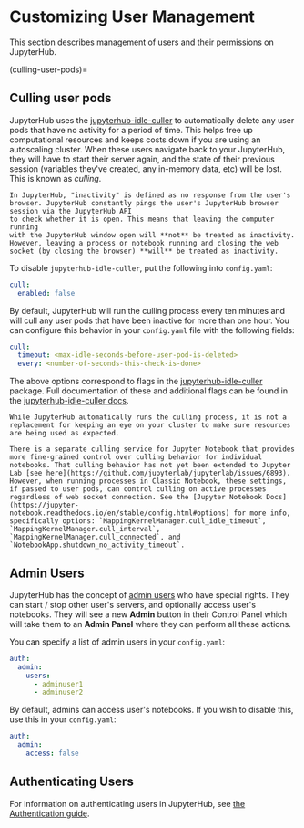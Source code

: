# Customizing User Management

This section describes management of users and their
permissions on JupyterHub.

(culling-user-pods)=

## Culling user pods

JupyterHub uses the [jupyterhub-idle-culler](github.com/jupyterhub/jupyterhub-idle-culler) to automatically delete any user pods that have no activity
for a period of time. This helps free up computational resources and keeps
costs down if you are using an autoscaling cluster.
When these users navigate back to your JupyterHub, they will
have to start their server again, and the state of their previous session
(variables they've created, any in-memory data, etc)
will be lost. This is known as _culling_.

```{note}
In JupyterHub, "inactivity" is defined as no response from the user's
browser. JupyterHub constantly pings the user's JupyterHub browser session via the JupyterHub API
to check whether it is open. This means that leaving the computer running
with the JupyterHub window open will **not** be treated as inactivity. However, leaving a process or notebook running and closing the web socket (by closing the browser) **will** be treated as inactivity.
```

To disable `jupyterhub-idle-culler`, put the following into `config.yaml`:

```yaml
cull:
  enabled: false
```

By default, JupyterHub will run the culling process every ten minutes
and will cull any user pods that have been inactive for more than one hour.
You can configure this behavior in your `config.yaml` file with the following
fields:

```yaml
cull:
  timeout: <max-idle-seconds-before-user-pod-is-deleted>
  every: <number-of-seconds-this-check-is-done>
```

The above options correspond to flags in the [jupyterhub-idle-culler](github.com/jupyterhub/jupyterhub-idle-culler) package. Full documentation of these and additional flags can be found in the [jupyterhub-idle-culler docs](github.com/jupyterhub/jupyterhub-idle-culler#as-a-standalone-script).

```{note}
While JupyterHub automatically runs the culling process, it is not a
replacement for keeping an eye on your cluster to make sure resources
are being used as expected.
```

```{note}
There is a separate culling service for Jupyter Notebook that provides more fine-grained control over culling behavior for individual notebooks. That culling behavior has not yet been extended to Jupyter Lab [see here](https://github.com/jupyterlab/jupyterlab/issues/6893). However, when running processes in Classic Notebook, these settings, if passed to user pods, can control culling on active processes regardless of web socket connection. See the [Jupyter Notebook Docs](https://jupyter-notebook.readthedocs.io/en/stable/config.html#options) for more info, specifically options: `MappingKernelManager.cull_idle_timeout`, `MappingKernelManager.cull_interval`, `MappingKernelManager.cull_connected`, and `NotebookApp.shutdown_no_activity_timeout`.
```

## Admin Users

JupyterHub has the concept of
[admin users](https://jupyterhub.readthedocs.io/en/latest/getting-started/authenticators-users-basics.html#configure-admins-admin-users)
who have special rights. They can start / stop other user's servers, and
optionally access user's notebooks. They will see a new **Admin** button in
their Control Panel which will take them to an **Admin Panel** where they can
perform all these actions.

You can specify a list of admin users in your `config.yaml`:

```yaml
auth:
  admin:
    users:
      - adminuser1
      - adminuser2
```

By default, admins can access user's notebooks. If you wish to disable this, use
this in your `config.yaml`:

```yaml
auth:
  admin:
    access: false
```

## Authenticating Users

For information on authenticating users in JupyterHub, see
[the Authentication guide](../../administrator/authentication).
